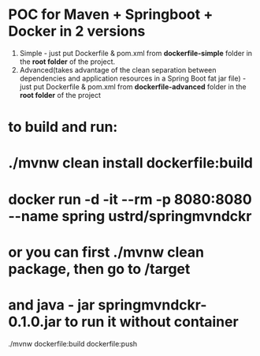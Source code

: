 
# POC for Maven + Springboot + Docker in 2 versions

1. Simple - just put Dockerfile & pom.xml from **dockerfile-simple** folder in the **root folder** of the project.
2. Advanced(takes advantage of the clean separation between dependencies and application resources in a Spring Boot fat jar file) - just put Dockerfile & pom.xml from **dockerfile-advanced** folder in the **root folder** of the project 

# to build and run:
# ./mvnw clean install dockerfile:build
# docker run -d -it --rm -p 8080:8080 --name spring  ustrd/springmvndckr 

# or you can first ./mvnw clean package, then go to /target
# and java - jar springmvndckr-0.1.0.jar to run it without  container

 ./mvnw dockerfile:build dockerfile:push


